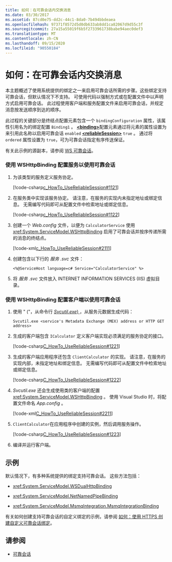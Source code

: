 ```yaml
---
title: 如何：在可靠会话内交换消息
ms.date: 03/30/2017
ms.assetid: 87cd0e75-dd2c-44c1-8da0-7b494bbdeaea
ms.openlocfilehash: 97371f8572d5d0db633ab8dd1ca82067d9d55c3f
ms.sourcegitcommit: 27a15a55019f6b5f2733961738babe94aec0def3
ms.translationtype: MT
ms.contentlocale: zh-CN
ms.lasthandoff: 09/15/2020
ms.locfileid: "90550184"
---
```

# <a name="how-to-exchange-messages-within-a-reliable-session"></a>如何：在可靠会话内交换消息

本主题概述了使用系统提供的绑定之一来启用可靠会话所需的步骤。这些绑定支持可靠会话，但默认情况下不支持。 可使用代码以强制方式或在配置文件中以声明方式启用可靠会话。 此过程使用客户端和服务配置文件来启用可靠会话，并规定消息按发送顺序到达的顺序。

此过程的关键部分是终结点配置元素包含一个 `bindingConfiguration` 属性，该属性引用名为的绑定配置 `Binding1` 。 [**\<binding>**](../../configure-apps/file-schema/wcf/bindings.md)配置元素通过将元素的属性设置为来引用此名称以启用可靠会话 `enabled` [**\<reliableSession>**](/previous-versions/dotnet/netframework-4.0/ms731302(v=vs.100)) `true` 。 通过将 `ordered` 属性设置为 `true`，可为可靠会话指定有序传送保证。

有关此示例的源副本，请参阅 [WS 可靠会话](../samples/ws-reliable-session.md)。

### <a name="configure-the-service-with-a-wshttpbinding-to-use-a-reliable-session"></a>使用 WSHttpBinding 配置服务以使用可靠会话

1. 为该类型的服务定义服务协定。

   [!code-csharp[c_HowTo_UseReliableSession#1121](../../../../samples/snippets/csharp/VS_Snippets_CFX/c_howto_usereliablesession/cs/service.cs#1121)]

1. 在服务类中实现该服务协定。 请注意，在服务的实现内未指定地址或绑定信息。 无需编写代码即可从配置文件中检索地址或绑定信息。

   [!code-csharp[c_HowTo_UseReliableSession#1122](../../../../samples/snippets/csharp/VS_Snippets_CFX/c_howto_usereliablesession/cs/service.cs#1122)]

1. 创建一个 *Web.config* 文件，以便为 `CalculatorService` 使用 <xref:System.ServiceModel.WSHttpBinding> 启用了可靠会话并按序传递所需的消息的终结点。

   [!code-xml[c_HowTo_UseReliableSession#2111](../../../../samples/snippets/csharp/VS_Snippets_CFX/c_howto_usereliablesession/common/web.config#2111)]

1. 创建包含以下行的 *服务 .svc* 文件：

   ```aspx-csharp
   <%@ServiceHost language=c# Service="CalculatorService" %>
   ```

1. 将 *服务 .svc* 文件放入 INTERNET INFORMATION SERVICES (IIS) 虚拟目录。

### <a name="configure-the-client-with-a-wshttpbinding-to-use-a-reliable-session"></a>使用 WSHttpBinding 配置客户端以使用可靠会话

1. 使用 " ("，从命令行 [ *Svcutil.exe*) ](../servicemodel-metadata-utility-tool-svcutil-exe.md) ，从服务元数据生成代码：

   ```console
   Svcutil.exe <service's Metadata Exchange (MEX) address or HTTP GET address>
   ```

1. 生成的客户端包含 `ICalculator` 定义客户端实现必须满足的服务协定的接口。

   [!code-csharp[C_HowTo_UseReliableSession#1221](../../../../samples/snippets/csharp/VS_Snippets_CFX/c_howto_usereliablesession/cs/client.cs#1221)]

1. 生成的客户端应用程序还包含 `ClientCalculator` 的实现。 请注意，在服务的实现内部，未指定地址和绑定信息。 无需编写代码即可从配置文件中检索地址或绑定信息。

   [!code-csharp[C_HowTo_UseReliableSession#1222](../../../../samples/snippets/csharp/VS_Snippets_CFX/c_howto_usereliablesession/cs/client.cs#1222)]

1. *Svcutil.exe* 还会生成使用类的客户端的配置 <xref:System.ServiceModel.WSHttpBinding> 。 使用 Visual Studio 时，将配置文件命名 *App.config* 。

   [!code-xml[C_HowTo_UseReliableSession#2211](../../../../samples/snippets/csharp/VS_Snippets_CFX/c_howto_usereliablesession/common/app.config#2211)]

1. `ClientCalculator`在应用程序中创建的实例，然后调用服务操作。

   [!code-csharp[C_HowTo_UseReliableSession#1223](../../../../samples/snippets/csharp/VS_Snippets_CFX/c_howto_usereliablesession/cs/client.cs#1223)]

1. 编译并运行客户端。

## <a name="example"></a>示例

默认情况下，有多种系统提供的绑定支持可靠会话。 这些方法包括：

- <xref:System.ServiceModel.WSDualHttpBinding>

- <xref:System.ServiceModel.NetNamedPipeBinding>

- <xref:System.ServiceModel.MsmqIntegration.MsmqIntegrationBinding>

有关如何创建支持可靠会话的自定义绑定的示例，请参阅 [如何：使用 HTTPS 创建自定义可靠会话绑定](how-to-create-a-custom-reliable-session-binding-with-https.md)。

## <a name="see-also"></a>请参阅

- [可靠会话](reliable-sessions.md)
